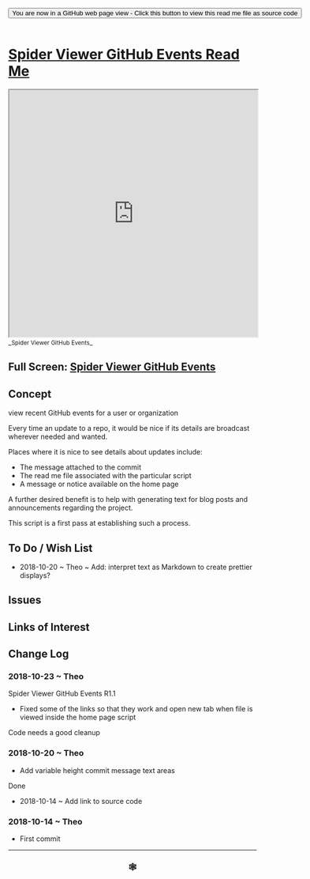 
<span style=display:none; >[You are now in a GitHub source code view - click this link to view Read Me file as a web page]( https://www.ladybug.tools/spider-gbxml-tools/#cookbook/spider-viewer-github-events/README.md "View file as a web page." ) </span>

<div><input type=button class = "btn btn-secondary btn-sm" onclick="window.location.href='https://github.com/ladybug-tools/spider-gbxml-tools/blob/master/cookbook/spider-viewer-github-events/README.md'";
value='You are now in a GitHub web page view - Click this button to view this read me file as source code' ></div>

<br>

# [Spider Viewer GitHub Events Read Me]( #cookbook/spider-viewer-github-events/README.md )


<iframe src=https://www.ladybug.tools/spider-gbxml-tools/cookbook/spider-viewer-github-events/index.html width=100% height=500px >Iframes are not viewable in GitHub source code views</iframe>
_<small>Spider Viewer GitHub Events</small>_

## Full Screen: [Spider Viewer GitHub Events]( https://www.ladybug.tools/spider-gbxml-tools/cookbook/spider-viewer-github-events/r1/spider-viewer-github-events.html )



## Concept

view recent GitHub events for a user or organization


Every time an update to a repo, it would be nice if its details are broadcast wherever needed and wanted.

Places where it is nice to see details about updates include:

* The message attached to the commit
* The read me file associated with the particular script
* A message or notice available on the home page

A further desired benefit is to help with generating text for blog posts and announcements regarding the project.

This script is a first pass at establishing such a process.


## To Do / Wish List

* 2018-10-20 ~ Theo ~ Add: interpret text as Markdown to create prettier displays?


## Issues




## Links of Interest



## Change Log

### 2018-10-23 ~ Theo

Spider Viewer GitHub Events R1.1
* Fixed some of the links so that they work and open new tab when file is viewed inside the home page script

Code needs a good cleanup


### 2018-10-20 ~ Theo

* Add variable height commit message text areas

Done

* 2018-10-14 ~ Add link to source code

### 2018-10-14 ~ Theo

* First commit


***

### <center title="Howdy! My web is better than yours. ;-)" ><a href=javascript:window.scrollTo(0,0); style="text-decoration:none !important;" > &#x1f578; </a></center>


